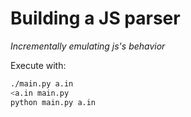 # Building a JS parser
*Incrementally emulating js's behavior*

Execute with:
```sh
./main.py a.in
<a.in main.py
python main.py a.in
```
